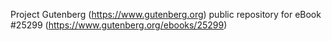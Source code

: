 Project Gutenberg (https://www.gutenberg.org) public repository for eBook #25299 (https://www.gutenberg.org/ebooks/25299)
